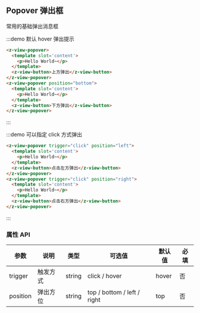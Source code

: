 ## Popover 弹出框

常用的基础弹出消息框


:::demo 默认 hover 弹出提示
```html
<z-view-popover>
  <template slot='content'>
    <p>Hello World~</p>
  </template>
  <z-view-button>上方弹出</z-view-button>
</z-view-popover>
<z-view-popover position="bottom">
  <template slot='content'>
    <p>Hello World~</p>
  </template>
  <z-view-button>下方弹出</z-view-button>
</z-view-popover>

```
:::

:::demo 可以指定 click 方式弹出
```html
<z-view-popover trigger="click" position="left">
  <template slot='content'>
    <p>Hello World~</p>
  </template>
  <z-view-button>点击左方弹出</z-view-button>
</z-view-popover>
<z-view-popover trigger="click" position="right">
  <template slot='content'>
    <p>Hello World~</p>
  </template>
  <z-view-button>点击右方弹出</z-view-button>
</z-view-popover>

```
:::

### 属性 API
| 参数      | 说明    | 类型      | 可选值       | 默认值   | 必填 |
|---------- |-------- |---------- |-------------  |-------- | ------- |
| trigger     | 触发方式   | string    |   click / hover  |     hover    | 否 |
| position     | 弹出方位   | string    |   top / bottom / left / right  |     top    | 否 |